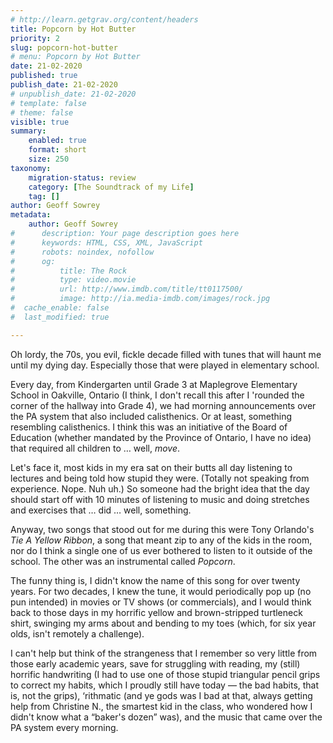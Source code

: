```yaml
---
# http://learn.getgrav.org/content/headers
title: Popcorn by Hot Butter
priority: 2
slug: popcorn-hot-butter
# menu: Popcorn by Hot Butter
date: 21-02-2020
published: true
publish_date: 21-02-2020
# unpublish_date: 21-02-2020
# template: false
# theme: false
visible: true
summary:
    enabled: true
    format: short
    size: 250
taxonomy:
    migration-status: review
    category: [The Soundtrack of my Life]
    tag: []
author: Geoff Sowrey
metadata:
    author: Geoff Sowrey
#      description: Your page description goes here
#      keywords: HTML, CSS, XML, JavaScript
#      robots: noindex, nofollow
#      og:
#          title: The Rock
#          type: video.movie
#          url: http://www.imdb.com/title/tt0117500/
#          image: http://ia.media-imdb.com/images/rock.jpg
#  cache_enable: false
#  last_modified: true

---
```


Oh lordy, the 70s, you evil, fickle decade filled with tunes that will haunt me until my dying day. Especially those that were played in elementary school.

Every day, from Kindergarten until Grade 3 at Maplegrove Elementary School in Oakville, Ontario (I think, I don't recall this after I 'rounded the corner of the hallway into Grade 4), we had morning announcements over the PA system that also included calisthenics. Or at least, something resembling calisthenics. I think this was an initiative of the Board of Education (whether mandated by the Province of Ontario, I have no idea) that required all children to … well, *move*.

Let's face it, most kids in my era sat on their butts all day listening to lectures and being told how stupid they were. (Totally not speaking from experience. Nope. Nuh uh.) So someone had the bright idea that the day should start off with 10 minutes of listening to music and doing stretches and exercises that … did … well, something.

Anyway, two songs that stood out for me during this were Tony Orlando's *Tie A Yellow Ribbon*, a song that meant zip to any of the kids in the room, nor do I think a single one of us ever bothered to listen to it outside of the school. The other was an instrumental called *Popcorn*.

The funny thing is, I didn't know the name of this song for over twenty years. For two decades, I knew the tune, it would periodically pop up (no pun intended) in movies or TV shows (or commercials), and I would think back to those days in my horrific yellow and brown-stripped turtleneck shirt, swinging my arms about and bending to my toes (which, for six year olds, isn't remotely a challenge).

I can't help but think of the strangeness that I remember so very little from those early academic years, save for struggling with reading, my (still) horrific handwriting (I had to use one of those stupid triangular pencil grips to correct my habits, which I proudly still have today — the bad habits, that is, not the grips), ‘rithmatic (and ye gods was I bad at that, always getting help from Christine N., the smartest kid in the class, who wondered how I didn't know what a “baker's dozen” was), and the music that came over the PA system every morning.